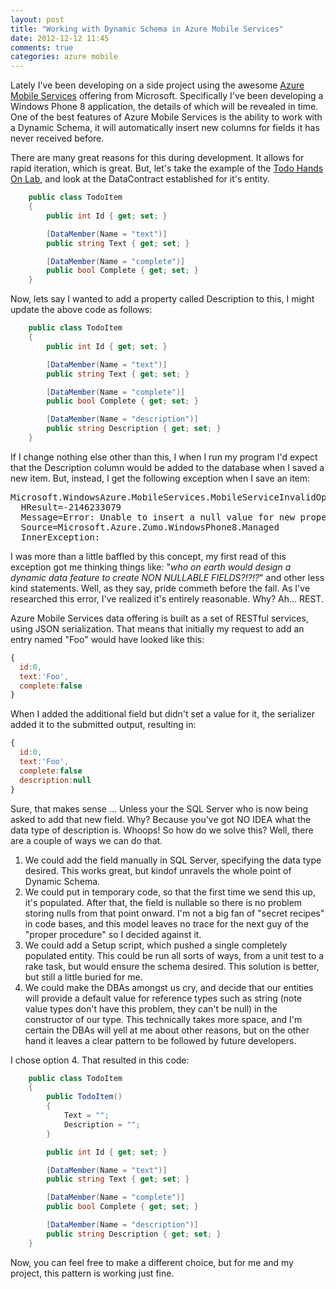 ```yaml
---
layout: post
title: "Working with Dynamic Schema in Azure Mobile Services"
date: 2012-12-12 11:45
comments: true
categories: azure mobile
---
```


Lately I've been developing on a side project using the awesome [Azure Mobile Services][ams] offering from Microsoft.  Specifically I've been developing a Windows Phone 8 application, the details of which will be revealed in time.  One of the best features of Azure Mobile Services is the ability to work with a Dynamic Schema, it will automatically insert new columns for fields it has never received before.

There are many great reasons for this during development.  It allows for rapid iteration, which is great.  But, let's take the example of the [Todo Hands On Lab][hol], and look at the DataContract established for it's entity.

``` csharp
    public class TodoItem
    {
        public int Id { get; set; }

        [DataMember(Name = "text")]
        public string Text { get; set; }

        [DataMember(Name = "complete")]
        public bool Complete { get; set; }
    }
```

Now, lets say I wanted to add a property called Description to this, I might update the above code as follows:

``` csharp
    public class TodoItem
    {
        public int Id { get; set; }

        [DataMember(Name = "text")]
        public string Text { get; set; }

        [DataMember(Name = "complete")]
        public bool Complete { get; set; }

        [DataMember(Name = "description")]
        public string Description { get; set; }
    }
```

If I change nothing else other than this, I when I run my program I'd expect that the Description column would be added to the database when I saved a new item.  But, instead, I get the following exception when I save an item:

<pre>
Microsoft.WindowsAzure.MobileServices.MobileServiceInvalidOperationException was unhandled by user code
  HResult=-2146233079
  Message=Error: Unable to insert a null value for new property 'description'
  Source=Microsoft.Azure.Zumo.WindowsPhone8.Managed
  InnerException:
</pre>

I was more than a little baffled by this concept, my first read of this exception got me thinking things like: "*who on earth would design a dynamic data feature to create NON NULLABLE FIELDS?!?!?*" and other less kind statements.  Well, as they say, pride commeth before the fall.  As I've researched this error, I've realized it's entirely reasonable.  Why?  Ah... REST.

Azure Mobile Services data offering is built as a set of RESTful services, using JSON serialization.  That means that initially my request to add an entry named "Foo" would have looked like this:

``` js
{
  id:0,
  text:'Foo',
  complete:false
}
```

When I added the additional field but didn't set a value for it, the serializer added it to the submitted output, resulting in:

``` js
{
  id:0,
  text:'Foo',
  complete:false
  description:null
}
```

Sure, that makes sense ... Unless your the SQL Server who is now being asked to add that new field.  Why?  Because you've got NO IDEA what the data type of description is.  Whoops!  So how do we solve this?  Well, there are a couple of ways we can do that.

1. We could add the field manually in SQL Server, specifying the data type desired.  This works great, but kindof unravels the whole point of Dynamic Schema.
1. We could put in temporary code, so that the first time we send this up, it's populated.  After that, the field is nullable so there is no problem storing nulls from that point onward.  I'm not a big fan of "secret recipes" in code bases, and this model leaves no trace for the next guy of the "proper procedure" so I decided against it.
1. We could add a Setup script, which pushed a single completely populated entity.  This could be run all sorts of ways, from a unit test to a rake task, but would ensure the schema desired.  This solution is better, but still a little buried for me.
1.  We could make the DBAs amongst us cry, and decide that our entities will provide a default value for reference types such as string (note value types don't have this problem, they can't be null) in the constructor of our type.  This technically takes more space, and I'm certain the DBAs will yell at me about other reasons, but on the other hand it leaves a clear pattern to be followed by future developers.

I chose option 4.  That resulted in this code:

``` csharp
    public class TodoItem
    {
        public TodoItem()
        {
            Text = "";
            Description = "";
        }

        public int Id { get; set; }

        [DataMember(Name = "text")]
        public string Text { get; set; }

        [DataMember(Name = "complete")]
        public bool Complete { get; set; }

        [DataMember(Name = "description")]
        public string Description { get; set; }
    }
```

Now, you can feel free to make a different choice, but for me and my project, this pattern is working just fine.

[ams]: http://chriskoenig.net/2012/10/17/new-azure-sdk-and-services-updates/
[hol]: https://github.com/WindowsAzure-TrainingKit/HOL-Windows8AndMobileServices/blob/master/HOL.md
